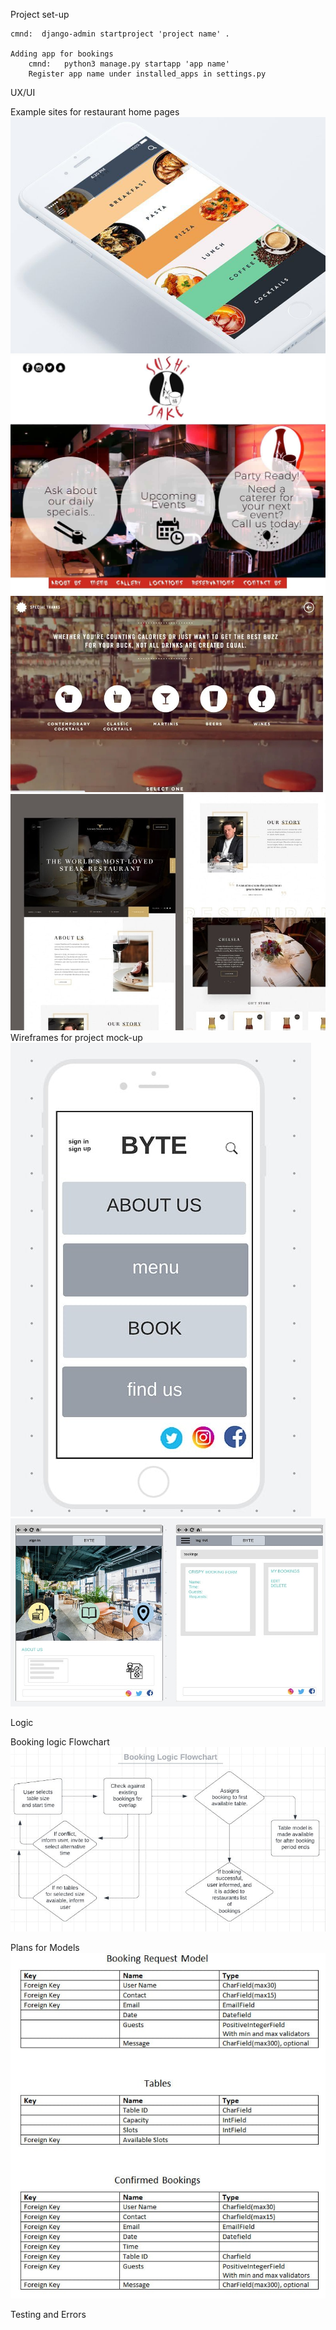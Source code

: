 Project set-up

    cmnd:  django-admin startproject 'project name' .

    Adding app for bookings
        cmnd:   python3 manage.py startapp 'app name'
        Register app name under installed_apps in settings.py

UX/UI

Example sites for restaurant home pages
![example-site-mobile](static/images/model-site-mobile-min.jpg)
![example-site-midscreen-1](static/images/model-site-midscreen-min.jpg)
![example-site-midscreen-2](static/images/model-site-midscreen2-min.jpg)
![example-site-desktop](static/images/model-site-desktop-min.jpg)
Wireframes for project mock-up
![wireframe-mobile](static/images/mobile-wireframe-min.jpg)
![wireframe-desktop](static/images/desktop-wireframe-min.jpg)

Logic

Booking logic Flowchart
![booking-logic-flowchart](static/images/booking-logic-flowchart.jpg)

Plans for Models
![model-plans](static/images/model-plans.jpg)

Testing and Errors